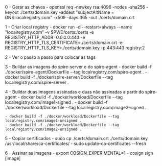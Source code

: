 0 - Gerar as chaves
	- openssl req -newkey rsa:4096 -nodes -sha256 -keyout ./certs/domain.key -addext "subjectAltName = DNS:localregistry.com" -x509 -days 365 -out ./certs/domain.crt

1 - Criar local registry
	- docker run -d --restart=always --name "localregistry.com" -v $PWD/certs:/certs -e REGISTRY_HTTP_ADDR=0.0.0.0:443 -e REGISTRY_HTTP_TLS_CERTIFICATE=./certs/domain.crt -e REGISTRY_HTTP_TLS_KEY=./certs/domain.key -p 443:443 registry:2

2 - Ver o passo a passo para colocar as tags

3 - Buildar as imagens do spire-server e do spire-agent
	- docker build -f ./docker/spire-agent/Dockerfile --tag localregistry.com/spire-agent .
	- docker build -f ./docker/spire-server/Dockerfile --tag localregistry.com/spire-server .

4 - Buildar duas imagens assinadas e duas não assinadas a partir do spire-agent
	- docker build -f ./docker/workload/Dockerfile --tag localregistry.com/image1-signed .
	- docker build -f ./docker/workload/Dockerfile --tag localregistry.com/image2-signed .

	- docker build -f ./docker/workload/Dockerfile --tag localregistry.com/image1-unsigned .
	- docker build -f ./docker/workload/Dockerfile --tag localregistry.com/image2-unsigned .

5 - Copiar certificados
    - sudo cp ./certs/domain.crt ./certs/domain.key /usr/local/share/ca-certificates/
    - sudo update-ca-certificates --fresh

6 - Assinar as imagens
    - export COSIGN_EXPERIMENTAL=1
    - cosign sign [image]